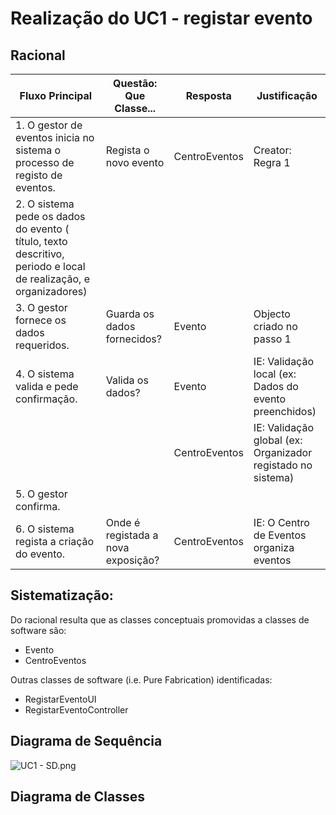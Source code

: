 # Realização do UC1 - registar evento #

## Racional ##

Fluxo Principal | Questão: Que Classe... | Resposta | Justificação
--------------- | ---------------------- | -------- | ------------
1. O gestor de eventos inicia no sistema o processo de registo de eventos.	|Regista o novo evento	|CentroEventos	|Creator: Regra 1
2. O sistema pede os dados do evento ( título, texto descritivo, periodo e local de realização, e organizadores)	|	|	|
3. O gestor fornece os dados requeridos.	|Guarda os dados fornecidos?	|Evento	|Objecto criado no passo 1
4. O sistema valida e pede confirmação.	|Valida os dados?	|Evento	|IE: Validação local (ex: Dados do evento preenchidos)
	|	|CentroEventos	|IE: Validação global (ex: Organizador registado no sistema)
5. O gestor confirma.	|	|	|
6. O sistema regista a criação do evento.	|Onde é registada a nova exposição?	|CentroEventos	| IE: O Centro de Eventos organiza eventos



## Sistematização: ##

Do racional resulta que as classes conceptuais promovidas a classes de software são:

* Evento
* CentroEventos


Outras classes de software (i.e. Pure Fabrication) identificadas:  

* RegistarEventoUI
* RegistarEventoController


## Diagrama de Sequência ##
![UC1 - SD.png](https://bitbucket.org/repo/goXzaB/images/30410792-UC1%20-%20SD.png)
## Diagrama de Classes ##
